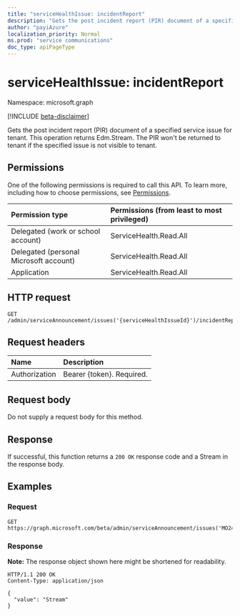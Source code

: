 ```yaml
---
title: "serviceHealthIssue: incidentReport"
description: "Gets the post incident report (PIR) document of a specified service issue for tenant. This operation returns Edm.Stream. The PIR won't be returned to tenant if the specified issue is not visible to tenant."
author: "payiAzure"
localization_priority: Normal
ms.prod: "service communications"
doc_type: apiPageType
---
```


# serviceHealthIssue: incidentReport
Namespace: microsoft.graph

[!INCLUDE [beta-disclaimer](../../includes/beta-disclaimer.md)]

Gets the post incident report (PIR) document of a specified service issue for tenant. This operation returns Edm.Stream. The PIR won't be returned to tenant if the specified issue is not visible to tenant.


## Permissions
One of the following permissions is required to call this API. To learn more, including how to choose permissions, see [Permissions](/graph/permissions-reference).

|Permission type|Permissions (from least to most privileged)|
|:---|:---|
|Delegated (work or school account)|ServiceHealth.Read.All|
|Delegated (personal Microsoft account)|ServiceHealth.Read.All|
|Application|ServiceHealth.Read.All|

## HTTP request

<!-- {
  "blockType": "ignored"
}
-->
``` http
GET /admin/serviceAnnouncement/issues('{serviceHealthIssueId}')/incidentReport
```

## Request headers
|Name|Description|
|:---|:---|
|Authorization|Bearer {token}. Required.|

## Request body
Do not supply a request body for this method.

## Response

If successful, this function returns a `200 OK` response code and a Stream in the response body.

## Examples

### Request
<!-- {
  "blockType": "request",
  "name": "servicehealthissue_incidentreport"
}
-->
``` http
GET https://graph.microsoft.com/beta/admin/serviceAnnouncement/issues('MO248163')/incidentReport
```


### Response
**Note:** The response object shown here might be shortened for readability.
<!-- {
  "blockType": "response",
  "truncated": true,
  "@odata.type": "Edm.Stream"
}
-->
``` http
HTTP/1.1 200 OK
Content-Type: application/json

{
  "value": "Stream"
}
```

